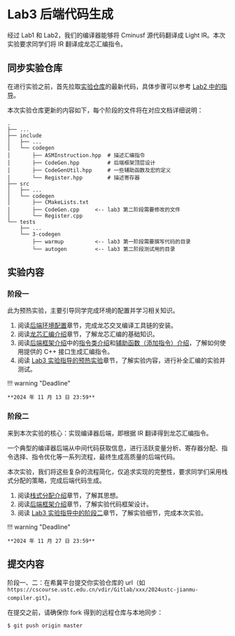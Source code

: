 # Lab3 后端代码生成

经过 Lab1 和 Lab2，我们的编译器能够将 Cminusf 源代码翻译成 Light IR。本次实验要求同学们将 IR 翻译成龙芯汇编指令。

## 同步实验仓库

在进行实验之前，首先拉取[实验仓库](https://cscourse.ustc.edu.cn/vdir/Gitlab/compiler_staff/2024ustc-jianmu-compiler)的最新代码，具体步骤可以参考 [Lab2 中的指导](../lab2/index.md#实验要求)。

本次实验仓库更新的内容如下，每个阶段的文件将在对应文档详细说明：

```
.
├── ...
├── include
│   ├── ...
│   └── codegen
│       ├── ASMInstruction.hpp  # 描述汇编指令
│       ├── CodeGen.hpp         # 后端框架顶层设计
│       ├── CodeGenUtil.hpp     # 一些辅助函数及宏的定义
│       └── Register.hpp        # 描述寄存器
├── src
│   ├── ...
│   └── codegen
│       ├── CMakeLists.txt
│       ├── CodeGen.cpp     <-- lab3 第二阶段需要修改的文件
│       └── Register.cpp
└── tests
    ├── ...
    └── 3-codegen
        ├── warmup			<-- lab3 第一阶段需要撰写代码的目录
        └── autogen			<-- lab3 第二阶段测试用的目录
```

## 实验内容

<!--TODO 预估时间-->

### 阶段一

此为预热实验，主要引导同学完成环境的配置并学习相关知识。

1. 阅读[后端环境配置](./environment.md)章节，完成龙芯交叉编译工具链的安装。
2. 阅读[龙芯汇编介绍](../common/asm_intro.md)章节，了解龙芯汇编的基础知识。
3. 阅读[后端框架介绍](framework.md)中的[指令类介绍](framework.md/#指令类)和[辅助函数（添加指令）介绍](framework.md/#append_inst)，了解如何使用提供的 C++ 接口生成汇编指令。
4. 阅读 [Lab3 实验指导的预热实验](./guidance.md#阶段一预热实验)章节，了解实验内容，进行补全汇编的实验并测试。

!!! warning "Deadline"

    **2024 年 11 月 13 日 23:59**

### 阶段二

来到本次实验的核心：实现编译器后端，即根据 IR 翻译得到龙芯汇编指令。

一个典型的编译器后端从中间代码获取信息，进行活跃变量分析、寄存器分配、指令选择、指令优化等一系列流程，最终生成高质量的后端代码。

本次实验，我们将这些复杂的流程简化，仅追求实现的完整性，要求同学们采用栈式分配的策略，完成后端代码生成。

1. 阅读[栈式分配介绍](stack_allocation.md)章节，了解其思想。
2. 阅读[后端框架介绍](framework.md)章节，了解实验代码框架设计。
3. 阅读 [Lab3 实验指导中的阶段二](./guidance.md/#阶段二编译器后端)章节，了解实验细节，完成本次实验。

!!! warning "Deadline"

    **2024 年 11 月 27 日 23:59**

## 提交内容

阶段一、二：在希冀平台提交你实验仓库的 url（如 `https://cscourse.ustc.edu.cn/vdir/Gitlab/xxx/2024ustc-jianmu-compiler.git`）。

在提交之前，请确保你 fork 得到的远程仓库与本地同步：

```shell
$ git push origin master
```
